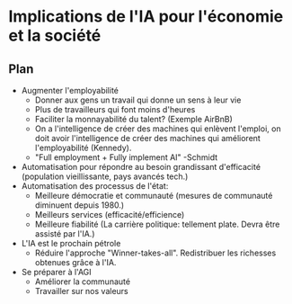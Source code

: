 # Implications de l'IA pour l'économie et la société

## Plan

* Augmenter l'employabilité
	* Donner aux gens un travail qui donne un sens à leur vie
	* Plus de travailleurs qui font moins d'heures
	* Faciliter la monnayabilité du talent? (Exemple AirBnB)
	* On a l'intelligence de créer des machines qui enlèvent l'emploi, on doit avoir l'intelligence
	  de créer des machines qui améliorent l'employabilité (Kennedy).
	* "Full employment + Fully implement AI" -Schmidt
* Automatisation pour répondre au besoin grandissant d'efficacité (population vieillissante, pays avancés tech.)
* Automatisation des processus de l'état:
	* Meilleure démocratie et communauté (mesures de communauté diminuent depuis 1980.)
	* Meilleurs services (efficacité/efficience)
	* Meilleure fiabilité (La carrière politique: tellement plate. Devra être assisté par l'IA.)
* L'IA est le prochain pétrole
	* Réduire l'approche "Winner-takes-all". Redistribuer les richesses obtenues grâce à l'IA.
* Se préparer à l'AGI
	* Améliorer la communauté
	* Travailler sur nos valeurs
